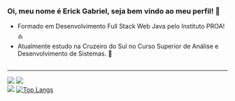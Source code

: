 ### Oi, meu nome é Erick Gabriel, seja bem vindo ao meu perfil! 👋

- Formado em Desenvolvimento Full Stack Web Java pelo Instituto PROA! ⛵ 
- Atualmente estudo na Cruzeiro do Sul no Curso Superior de Análise e Desenvolvimento de Sistemas. 👾

##

<hr>
<div> 
  <a href = "mailto:erickgabrielferreira80@gmail.com"><img src="https://img.shields.io/badge/-Gmail-%23333?style=for-the-badge&logo=gmail&logoColor=white" target="_blank"></a>
  <a href="https://www.linkedin.com/in/erick-agostinho-644187276" target="_blank"><img src="https://img.shields.io/badge/-LinkedIn-%230077B5?style=for-the-badge&logo=linkedin&logoColor=white" target="_blank"></a>
</div>
<div style="width: 200px;">
<picture>
  <source
    srcset="https://github-readme-stats.vercel.app/api?username=ErickGabrielDev&show_icons=true&theme=dark"
    media="(prefers-color-scheme: dark)"
  />
  <source
    srcset="https://github-readme-stats.vercel.app/api?username=ErickGabrielDev&show_icons=true&theme=neon"
    media="(prefers-color-scheme: light), (prefers-color-scheme: no-preference)"
  />
  <img src="https://github-readme-stats.vercel.app/api?username=ErickGabrielDev&show_icons=true&theme=neon" />
</picture>
<a href="https://github.com/SeuPerfilAqui/github-readme-stats">
  <img src="https://github-readme-stats.vercel.app/api/top-langs/?username=ErickGabrielDev&langs_count=8&theme=neon" alt="Top Langs" />
</a>

</div>
